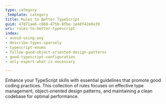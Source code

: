 ```yaml
---
type: category
_template: category
title: Rules to Better TypeScript
guid: 47871ae6-c868-475b-8fbe-1e48f42e8e39
uri: rules-to-better-typescript
index:
- avoid-using-any
- describe-types-sparsely
- typescript-enums
- follow-good-object-oriented-design-patterns
- good-typescript-configuration
- only-export-what-is-necessary

---
```


Enhance your TypeScript skills with essential guidelines that promote good coding practices. This collection of rules focuses on effective type management, object-oriented design patterns, and maintaining a clean codebase for optimal performance.
